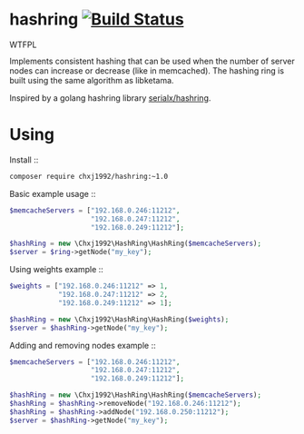 hashring  [![Build Status](https://travis-ci.org/chxj1992/hashring.svg?branch=master)](https://travis-ci.org/chxj1992/hashring)
============================



<a href="http://www.wtfpl.net/"><img
       src="http://www.wtfpl.net/wp-content/uploads/2012/12/wtfpl-badge-4.png"
       width="80" height="15" alt="WTFPL" /></a>

Implements consistent hashing that can be used when
the number of server nodes can increase or decrease (like in memcached).
The hashing ring is built using the same algorithm as libketama.

Inspired by a golang hashring library [serialx/hashring](https://github.com/serialx/hashring).


Using
============================

Install ::

```bash
composer require chxj1992/hashring:~1.0
```

Basic example usage ::

```php
$memcacheServers = ["192.168.0.246:11212",
                    "192.168.0.247:11212",
                    "192.168.0.249:11212"];

$hashRing = new \Chxj1992\HashRing\HashRing($memcacheServers);
$server = $ring->getNode("my_key");
```

Using weights example ::

```php
$weights = ["192.168.0.246:11212" => 1,
            "192.168.0.247:11212" => 2,
            "192.168.0.249:11212" => 1];

$hashRing = new \Chxj1992\HashRing\HashRing($weights);
$server = $hashRing->getNode("my_key");
```

Adding and removing nodes example ::

```php
$memcacheServers = ["192.168.0.246:11212",
                    "192.168.0.247:11212",
                    "192.168.0.249:11212"];

$hashRing = new \Chxj1992\HashRing\HashRing($memcacheServers);
$hashRing = $hashRing->removeNode("192.168.0.246:11212");
$hashRing = $hashRing->addNode("192.168.0.250:11212");
$server = $hashRing->getNode("my_key");
```
